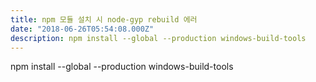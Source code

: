 ```yaml
---
title: npm 모듈 설치 시 node-gyp rebuild 에러
date: "2018-06-26T05:54:08.000Z"
description: npm install --global --production windows-build-tools
---
```


npm install --global --production windows-build-tools 